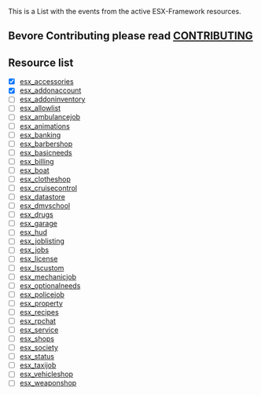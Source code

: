 This is a List with the events from the active ESX-Framework resources.

## Bevore Contributing please read [CONTRIBUTING](CONTRIBUTING.md)

## Resource list
- [x] [esx_accessories](/resources/esx_accessories.md)
- [x] [esx_addonaccount](/resources/esx_addonaccount.md)
- [ ] [esx_addoninventory](/resources/esx_addoninventory.md)
- [ ] [esx_allowlist](/resources/esx_allowlist.md)
- [ ] [esx_ambulancejob](/resources/esx_ambulancejob.md)
- [ ] [esx_animations](/resources/esx_animations.md)
- [ ] [esx_banking](/resources/esx_banking.md)
- [ ] [esx_barbershop](/resources/esx_barbershop.md)
- [ ] [esx_basicneeds](/resources/esx_basicneeds.md)
- [ ] [esx_billing](/resources/esx_billing.md)
- [ ] [esx_boat](/resources/esx_boat.md)
- [ ] [esx_clotheshop](/resources/esx_clotheshop.md)
- [ ] [esx_cruisecontrol](/resources/esx_cruisecontrol.md)
- [ ] [esx_datastore](/resources/esx_datastore.md)
- [ ] [esx_dmvschool](/resources/esx_dmvschool.md)
- [ ] [esx_drugs](/resources/esx_drugs.md)
- [ ] [esx_garage](/resources/esx_garage.md)
- [ ] [esx_hud](/resources/esx_hud.md)
- [ ] [esx_joblisting](/resources/esx_joblisting.md)
- [ ] [esx_jobs](/resources/esx_jobs.md)
- [ ] [esx_license](/resources/esx_license.md)
- [ ] [esx_lscustom](/resources/esx_lscustom.md)
- [ ] [esx_mechanicjob](/resources/esx_mechanicjob.md)
- [ ] [esx_optionalneeds](/resources/esx_optionalneeds.md)
- [ ] [esx_policejob](/resources/esx_policejob.md)
- [ ] [esx_property](/resources/esx_property.md)
- [ ] [esx_recipes](/resources/esx_recipes.md)
- [ ] [esx_rpchat](/resources/esx_rpchat.md)
- [ ] [esx_service](/resources/esx_service.md)
- [ ] [esx_shops](/resources/esx_shops.md)
- [ ] [esx_society](/resources/esx_society.md)
- [ ] [esx_status](/resources/esx_status.md)
- [ ] [esx_taxijob](/resources/esx_taxijob.md)
- [ ] [esx_vehicleshop](/resources/esx_vehicleshop.md)
- [ ] [esx_weaponshop](/resources/esx_weaponshop.md)
